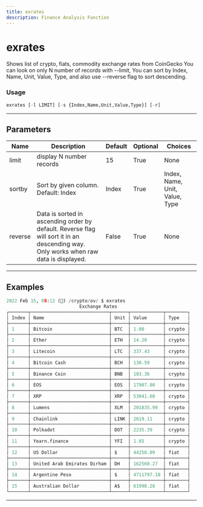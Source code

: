 ```yaml
---
title: exrates
description: Finance Analysis Function
---
```


# exrates

Shows list of crypto, fiats, commodity exchange rates from CoinGecko You can look on only N number of records with --limit, You can sort by Index, Name, Unit, Value, Type, and also use --reverse flag to sort descending.

### Usage

```python
exrates [-l LIMIT] [-s {Index,Name,Unit,Value,Type}] [-r]
```

---

## Parameters

| Name | Description | Default | Optional | Choices |
| ---- | ----------- | ------- | -------- | ------- |
| limit | display N number records | 15 | True | None |
| sortby | Sort by given column. Default: Index | Index | True | Index, Name, Unit, Value, Type |
| reverse | Data is sorted in ascending order by default. Reverse flag will sort it in an descending way. Only works when raw data is displayed. | False | True | None |


---

## Examples

```python
2022 Feb 15, 08:12 (🦋) /crypto/ov/ $ exrates
                           Exchange Rates
┌───────┬─────────────────────────────┬──────┬────────────┬────────┐
│ Index │ Name                        │ Unit │ Value      │ Type   │
├───────┼─────────────────────────────┼──────┼────────────┼────────┤
│ 1     │ Bitcoin                     │ BTC  │ 1.00       │ crypto │
├───────┼─────────────────────────────┼──────┼────────────┼────────┤
│ 2     │ Ether                       │ ETH  │ 14.20      │ crypto │
├───────┼─────────────────────────────┼──────┼────────────┼────────┤
│ 3     │ Litecoin                    │ LTC  │ 337.43     │ crypto │
├───────┼─────────────────────────────┼──────┼────────────┼────────┤
│ 4     │ Bitcoin Cash                │ BCH  │ 130.59     │ crypto │
├───────┼─────────────────────────────┼──────┼────────────┼────────┤
│ 5     │ Binance Coin                │ BNB  │ 103.36     │ crypto │
├───────┼─────────────────────────────┼──────┼────────────┼────────┤
│ 6     │ EOS                         │ EOS  │ 17907.80   │ crypto │
├───────┼─────────────────────────────┼──────┼────────────┼────────┤
│ 7     │ XRP                         │ XRP  │ 53041.60   │ crypto │
├───────┼─────────────────────────────┼──────┼────────────┼────────┤
│ 8     │ Lumens                      │ XLM  │ 201835.99  │ crypto │
├───────┼─────────────────────────────┼──────┼────────────┼────────┤
│ 9     │ Chainlink                   │ LINK │ 2619.11    │ crypto │
├───────┼─────────────────────────────┼──────┼────────────┼────────┤
│ 10    │ Polkadot                    │ DOT  │ 2235.39    │ crypto │
├───────┼─────────────────────────────┼──────┼────────────┼────────┤
│ 11    │ Yearn.finance               │ YFI  │ 1.85       │ crypto │
├───────┼─────────────────────────────┼──────┼────────────┼────────┤
│ 12    │ US Dollar                   │ $    │ 44258.09   │ fiat   │
├───────┼─────────────────────────────┼──────┼────────────┼────────┤
│ 13    │ United Arab Emirates Dirham │ DH   │ 162560.27  │ fiat   │
├───────┼─────────────────────────────┼──────┼────────────┼────────┤
│ 14    │ Argentine Peso              │ $    │ 4711797.18 │ fiat   │
├───────┼─────────────────────────────┼──────┼────────────┼────────┤
│ 15    │ Australian Dollar           │ A$   │ 61998.28   │ fiat   │
└───────┴─────────────────────────────┴──────┴────────────┴────────┘
```
---
